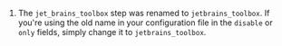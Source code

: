 1. The `jet_brains_toolbox` step was renamed to `jetbrains_toolbox`. If you're
   using the old name in your configuration file in the `disable` or `only`
   fields, simply change it to `jetbrains_toolbox`.
